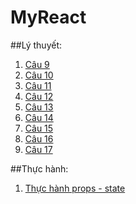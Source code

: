 # MyReact
##Lý thuyết:
1. [Câu 9](https://codepen.io/truejustice3105/pen/BaVzRRX)
2. [Câu 10](https://codepen.io/truejustice3105/pen/WNypNbq)
3. [Câu 11](https://codepen.io/truejustice3105/pen/wvXJNoP)
4. [Câu 12](https://codepen.io/truejustice3105/pen/OJEpdwQ)
5. [Câu 13](https://codepen.io/truejustice3105/pen/poKeYRo)
6. [Câu 14](https://codepen.io/truejustice3105/pen/ZERKeQK)
7. [Câu 15](https://codepen.io/truejustice3105/pen/oNyWZdV)
8. [Câu 16](https://codepen.io/truejustice3105/pen/BaVmvmV)
9. [Câu 17](https://codepen.io/truejustice3105/pen/JjZOwzW)

##Thực hành:
1. [Thực hành props - state](https://codepen.io/truejustice3105/pen/GRGdabQ)
